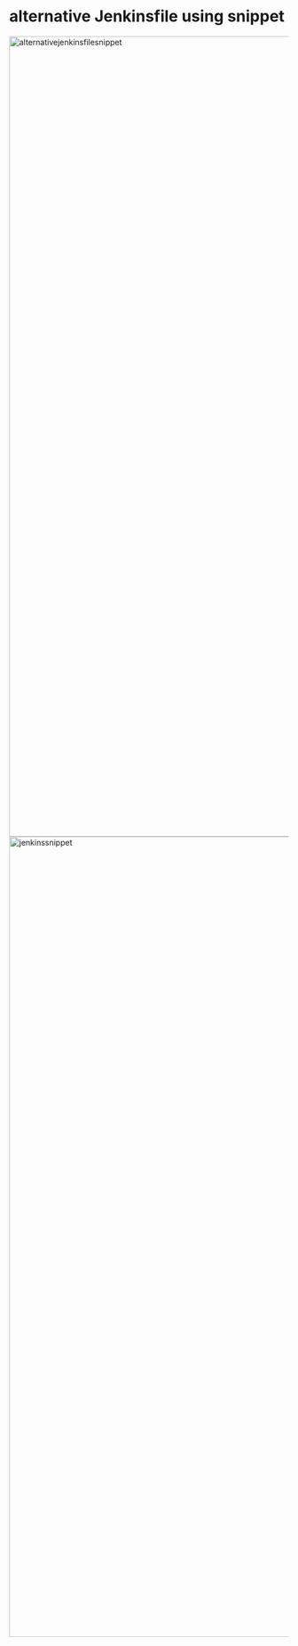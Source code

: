 # alternative Jenkinsfile using snippet
<img width="1440" alt="alternativejenkinsfilesnippet" src="https://user-images.githubusercontent.com/116156151/206694234-d7ebb586-420f-4418-908c-042b689a364f.png">
<img width="1440" alt="jenkinssnippet" src="https://user-images.githubusercontent.com/116156151/206694343-c587eef9-3ff3-4121-a2c3-1edfea55b1db.png">

